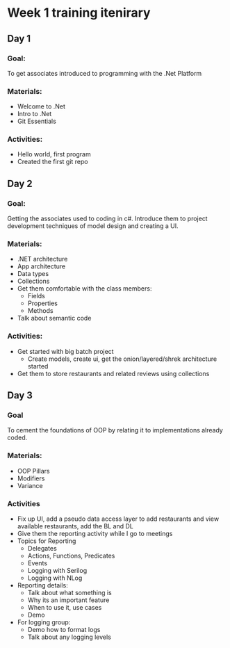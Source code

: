 # Week 1 training itenirary

## Day 1

### Goal:

To get associates introduced to programming with the .Net Platform

### Materials:

- Welcome to .Net
- Intro to .Net
- Git Essentials

### Activities:

- Hello world, first program
- Created the first git repo

## Day 2

### Goal:

Getting the associates used to coding in c#. Introduce them to project development techniques of model design and creating a UI.

### Materials:

- .NET architecture
- App architecture
- Data types
- Collections
- Get them comfortable with the class members:
  - Fields
  - Properties
  - Methods
- Talk about semantic code

### Activities:

- Get started with big batch project
  - Create models, create ui, get the onion/layered/shrek architecture started
- Get them to store restaurants and related reviews using collections

## Day 3

### Goal

To cement the foundations of OOP by relating it to implementations already coded.

### Materials:

- OOP Pillars
- Modifiers
- Variance

### Activities

- Fix up UI, add a pseudo data access layer to add restaurants and view available restaurants, add the BL and DL
- Give them the reporting activity while I go to meetings
- Topics for Reporting
  - Delegates
  - Actions, Functions, Predicates
  - Events
  - Logging with Serilog
  - Logging with NLog
- Reporting details:
  - Talk about what something is
  - Why its an important feature
  - When to use it, use cases
  - Demo
- For logging group:
  - Demo how to format logs
  - Talk about any logging levels
